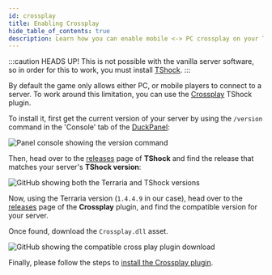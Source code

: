 ```yaml
---
id: crossplay
title: Enabling Crossplay
hide_table_of_contents: true
description: Learn how you can enable mobile <-> PC crossplay on your TShock server!
---
```


:::caution HEADS UP!
This is not possible with the vanilla server software, so in order for this to work, you must
install [TShock](overview.md).
:::

By default the game only allows either PC, or mobile players to connect to a server. To work around this limitation, you
can use the [Crossplay](https://github.com/Moneylover3246/Crossplay) TShock plugin.

To install it, first get the current version of your server by using the `/version` command in the 'Console' tab of
the [DuckPanel](https://mc.bloom.host):

![Panel console showing the version command](/games/terraria/tshock/crossplay/console.png)

Then, head over to the [releases](https://github.com/Pryaxis/TShock/releases) page of **TShock** and find the
release that matches your server's **TShock version**:

![GitHub showing both the Terraria and TShock versions](/games/terraria/tshock/crossplay/tshock-github.png)

Now, using the Terraria version (`1.4.4.9` in our case), head over to the [releases](https://github.com/Moneylover3246/Crossplay/releases)
page of the **Crossplay** plugin, and find the compatible version for your server.

Once found, download the `Crossplay.dll` asset.

![GitHub showing the compatible cross play plugin download](/games/terraria/tshock/crossplay/crossplay-github.png)

Finally, please follow the steps to [install the Crossplay plugin](/games/terraria/tshock/plugins).
